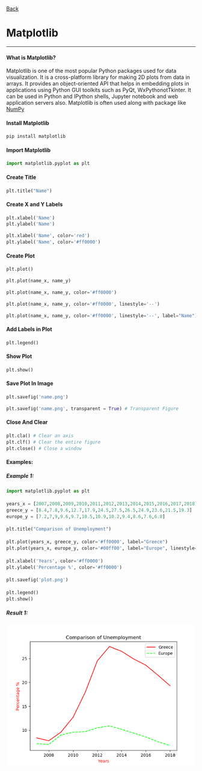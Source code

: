 [Back](../libraries.md)

# Matplotlib
---

#### What is Matplotlib?
Matplotlib is one of the most popular Python packages used for data visualization. It is a cross-platform library for making 2D plots from data in arrays. It provides an object-oriented API that helps in embedding plots in applications using Python GUI toolkits such as PyQt, WxPythonotTkinter. It can be used in Python and IPython shells, Jupyter notebook and web application servers also.
Matplotlib is often used along with package  like [NumPy](numpy.md)

#### Install Matplotlib 
```python
pip install matplotlib
```

#### Import Matplotlib
```python
import matplotlib.pyplot as plt
```

#### Create Title
```python
plt.title("Name")
```

#### Create X and Y Labels
```python
plt.xlabel('Name')
plt.ylabel('Name')
```
```python
plt.xlabel('Name', color='red')
plt.ylabel('Name', color='#ff0000')
```

#### Create Plot
```python
plt.plot()
```
```python
plt.plot(name_x, name_y)
```
```python
plt.plot(name_x, name_y, color='#ff0000')
```
```python
plt.plot(name_x, name_y, color='#ff0000', linestyle='--')
```
```python
plt.plot(name_x, name_y, color='#ff0000', linestyle='--', label="Name")
```

#### Add Labels in Plot
```python
plt.legend()
```

#### Show Plot
```python
plt.show()
```

#### Save Plot In Image
```python
plt.savefig('name.png')
```
```python
plt.savefig('name.png', transparent = True) # Transparent Figure
```

#### Close And Clear
```python
plt.cla() # Clear an axis
plt.clf() # Clear the entire figure
plt.close() # Close a window
```

#### Examples:

##### Example 1:
```python
import matplotlib.pyplot as plt

years_x = [2007,2008,2009,2010,2011,2012,2013,2014,2015,2016,2017,2018]
greece_y = [8.4,7.8,9.6,12.7,17.9,24.5,27.5,26.5,24.9,23.6,21.5,19.3]
europe_y = [7.2,7,9,9.6,9.7,10.5,10.9,10.2,9.4,8.6,7.6,6.8]

plt.title("Comparison of Unemployment")

plt.plot(years_x, greece_y, color='#ff0000', label="Greece")
plt.plot(years_x, europe_y, color='#00ff00', label="Europe", linestyle='--')

plt.xlabel('Years', color='#ff0000')
plt.ylabel('Percentage %', color='#ff0000')

plt.savefig('plot.png')

plt.legend()
plt.show()
```
##### Result 1:
![](matplotlib_example_1.png)
```python

```